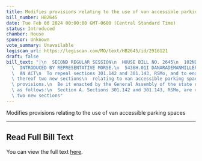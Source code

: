 ```yaml
---
title: Modifies provisions relating to the use of van accessible parking spaces
bill_number: HB2645
date: Tue Feb 06 2024 00:00:00 GMT-0600 (Central Standard Time)
status: Introduced
chamber: House
sponsor: Unknown
vote_summary: Unavailable
legiscan_url: https://legiscan.com/MO/text/HB2645/id/2916121
draft: false
bill_text: "|\n  SECOND REGULAR SESSION\n  HOUSE BILL NO. 2645\n  102ND GENERAL ASSEMBLY\n\
  \  INTRODUCED BY REPRESENTATIVE MORSE.\n  5436H.01I DANARADEMANMILLER,ChiefClerk\n\
  \  AN ACT\n  To repeal sections 301.142 and 301.143, RSMo, and to enact in lieu\
  \ thereof two new sections\n  relating to van accessible parking spaces, with penalty\
  \ provisions.\n  Be it enacted by the General Assembly of the state of Missouri,\
  \ as follows:\n  Section A. Sections 301.142 and 301.143, RSMo, are repealed and\
  \ two new sections"
---
```

Modifies provisions relating to the use of van accessible parking spaces

---

## Read Full Bill Text

You can view the full text [here](https://legiscan.com/MO/text/HB2645/id/2916121).
